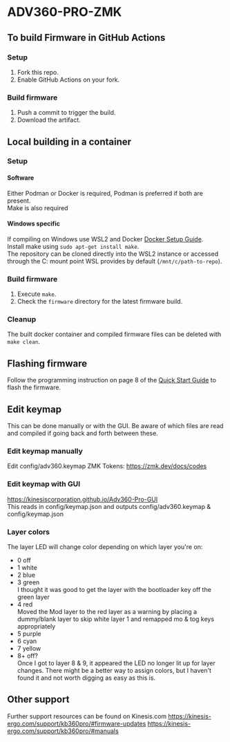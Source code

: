 # ADV360-PRO-ZMK

## To build Firmware in GitHub Actions

### Setup

1. Fork this repo.
2. Enable GitHub Actions on your fork.

### Build firmware

1. Push a commit to trigger the build.
2. Download the artifact.

## Local building in a container

### Setup

#### Software

Either Podman or Docker is required, Podman is preferred if both are present.\
Make is also required

#### Windows specific
If compiling on Windows use WSL2 and Docker [Docker Setup Guide](https://docs.docker.com/desktop/windows/wsl/).\
Install make using `sudo apt-get install make`.\
The repository can be cloned directly into the WSL2 instance or accessed through the C: mount point WSL provides by default (`/mnt/c/path-to-repo`).

### Build firmware

1. Execute `make`.
2. Check the `firmware` directory for the latest firmware build.

### Cleanup

The built docker container and compiled firmware files can be deleted with `make clean`.

## Flashing firmware

Follow the programming instruction on page 8 of the [Quick Start Guide](https://kinesis-ergo.com/wp-content/uploads/Advantage360-Professional-QSG-v8-25-22.pdf) to flash the firmware.

## Edit keymap

This can be done manually or with the GUI.
Be aware of which files are read and compiled if going back and forth between these.

### Edit keymap manually

Edit config/adv360.keymap
ZMK Tokens: https://zmk.dev/docs/codes

### Edit keymap with GUI

https://kinesiscorporation.github.io/Adv360-Pro-GUI  
This reads in config/keymap.json and outputs config/adv360.keymap & config/keymap.json

### Layer colors

The layer LED will change color depending on which layer you're on:
- 0 off
- 1 white
- 2 blue
- 3 green\
  I thought it was good to get the layer with the bootloader key off the green layer
- 4 red  
  Moved the Mod layer to the red layer as a warning by placing a dummy/blank layer to skip white layer 1 and remapped mo & tog keys appropriately
- 5 purple
- 6 cyan
- 7 yellow
- 8+ off?  
  Once I got to layer 8 & 9, it appeared the LED no longer lit up for layer changes.
There might be a better way to assign colors, but I haven't found it and not worth digging as easy as this is.

## Other support

Further support resources can be found on Kinesis.com
https://kinesis-ergo.com/support/kb360pro/#firmware-updates
https://kinesis-ergo.com/support/kb360pro/#manuals
